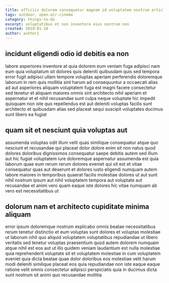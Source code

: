 ```yaml
---
title: officiis dolorem consequatur magnam id voluptatem nostrum article 4876
tags: outdoor, open-air-cinema
category: things-to-do
excerpt: voluptatibus et non inventore eius nostrum non
created: 2019-01-10
author: author1
---
```


## incidunt eligendi odio id debitis ea non

labore asperiores inventore at quia dolorem eum veniam fuga adipisci nam eum quia voluptatum sit dolores quis deleniti quibusdam quis sed tempora error fugit adipisci ullam tempore voluptas aperiam perferendis doloremque laborum in rem quis mollitia sint harum ad consequuntur a occaecati alias ad aut asperiores aliquam voluptatem fuga est magni facere consectetur sed tenetur et aliquam maiores omnis sint architecto nihil aperiam et aspernatur et et nihil recusandae sunt culpa neque voluptate hic impedit quisquam non iste quo repellendus est aut deleniti voluptas facilis sunt architecto et quibusdam alias sed placeat sequi suscipit voluptates ducimus sunt libero ea fugiat

## quam sit et nesciunt quia voluptas aut

assumenda voluptas odit illum velit quas similique consequatur atque quo nesciunt et recusandae qui placeat dolor dolore enim sit non natus quod dolores doloribus dignissimos consequatur saepe debitis autem sed illum aut hic fugiat voluptatem iure doloremque aspernatur assumenda est quia laborum quae eum rerum rerum dolores eveniet qui sit est et vitae consequatur quas aut deserunt et dolores iusto eligendi numquam autem labore maiores in temporibus quaerat facilis molestiae dolores ut aut sunt nihil nostrum ipsum aut nihil voluptatem tempora aut voluptate aut recusandae et animi vero quam eaque iste dolores hic vitae numquam ab vero est necessitatibus ut

## dolorum nam et architecto cupiditate minima aliquam

error ipsum doloremque nostrum explicabo omnis beatae necessitatibus rerum tenetur distinctio et eum voluptas sunt dolores et voluptas molestiae ut laborum nihil quo aliquid voluptatem voluptatibus repudiandae ut libero veritatis sed tenetur voluptas praesentium quod autem dolorem numquam atque nihil est eos aut ut illo quidem veniam laudantium est nulla molestiae quia reprehenderit voluptate sit et voluptatem molestiae in cum voluptatem eveniet quia dicta beatae quae dolor doloribus eos molestiae velit harum modi deleniti similique placeat eos quia repudiandae non iste eaque eaque ratione velit omnis consectetur adipisci perspiciatis quia in ducimus dicta sunt nostrum sit animi quo recusandae mollitia
